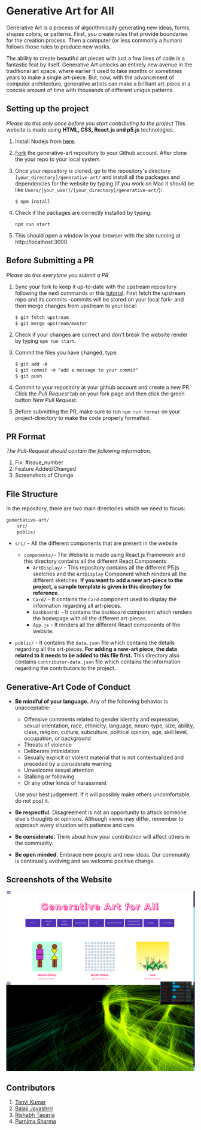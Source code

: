 # Generative Art for All

Generative Art is a process of algorithmically generating new ideas, forms, shapes colors, or patterns. First, you create rules that provide boundaries for the creation process. Then a computer (or less commonly a human) follows those rules to produce new works.

The ability to create beautiful art pieces with just a few lines of code is a fantastic feat by itself. Generative Art unlocks an entirely new avenue in the traditional art space, where earlier it used to take months or sometimes years to make a single art-piece. But, now, with the advancement of computer architecture, generative artists can make a brilliant art-piece in a concise amount of time with thousands of different unique patterns.

## Setting up the project

<em>Please do this only once before you start contributing to the project</em>
This website is made using **HTML, CSS, React.js and p5.js** technologies.

1. Install Nodejs from [here](https://nodejs.org/en/download/).
2. [Fork](https://help.github.com/articles/fork-a-repo/) the generative-art repository to your Github account. After clone the your repo to your local system.
3. Once your repository is cloned, go to the repository's directory `[your_directory]/generative-art/` and install all the packages and dependencies for the website by typing (if you work on Mac it should be like `Users/[your_user]/[your_directory]/generative-art/`):

   ```
   $ npm install
   ```

4. Check if the packages are correctly installed by typing:

   ```
   npm run start
   ```

5. This should open a window in your browser with the site running at http://localhost:3000.

## Before Submitting a PR

<em>Please do this everytime you submit a PR</em>

1. Sync your fork to keep it up-to-date with the upstream repository following the next commands or this [tutorial](https://help.github.com/articles/syncing-a-fork/). First fetch the upstream repo and its commits -commits will be stored on your local fork- and then merge changes from upstream to your local:

   ```
   $ git fetch upstream
   $ git merge upstream/master
   ```

2. Check if your changes are correct and don't break the website render by typing `npm run start`.
3. Commit the files you have changed, type:

   ```
   $ git add -A
   $ git commit -m "add a message to your commit"
   $ git push
   ```

4. Commit to your repository at your github account and create a new PR. Click the _Pull Request_ tab on your fork page and then click the green button _New Pull Request_.
5. Before submitting the PR, make sure to run `npm run format` on your project-directory to make the code properly formatted.

## PR Format

_The Pull-Request should contain the following information._

1. Fix: #issue_number
2. Feature Added/Changed
3. Screenshots of Change

## File Structure

In the repository, there are two main directories which we need to focus:

```
genertative-art/
    src/
    public/
```

- `src/` - All the different components that are present in the website

  - `components/`- The Website is made using React.js Framework and this directory contains all the different React Components
    - `ArtDisplay/` - This repository contains all the different P5.js sketches and the `ArtDisplay` Component which renders all the different sketches. **If you want to add a new art-piece to the project, a sample template is given in this directory for reference**.
    - `Card/` - It contains the `Card` component used to display the information regarding all art-pieces.
    - `Dashboard/` - It contains the `Dashboard` component which renders the homepage with all the different art-pieces.
    - `App.js` - It renders all the different React components of the website.

- `public/` - It contains the `data.json` file which contains the details regarding all the art-pieces. **For adding a new-art piece, the data related to it needs to be added to this file first.** This directory also contains `contributor-data.json` file which contains the information regarding the contributors to the project.

## Generative-Art Code of Conduct

- **Be mindful of your language.** Any of the following behavior is unacceptable:

  - Offensive comments related to gender identity and expression, sexual orientation, race, ethnicity, language, neuro-type, size, ability, class, religion, culture, subculture, political opinion, age, skill level, occupation, or background
  - Threats of violence
  - Deliberate intimidation
  - Sexually explicit or violent material that is not contextualized and preceded by a considerate warning
  - Unwelcome sexual attention
  - Stalking or following
  - Or any other kinds of harassment

  Use your best judgement. If it will possibly make others uncomfortable, do not post it.

- **Be respectful.** Disagreement is not an opportunity to attack someone else's thoughts or opinions. Although views may differ, remember to approach every situation with patience and care.
- **Be considerate.** Think about how your contribution will affect others in the community.
- **Be open minded.** Embrace new people and new ideas. Our community is continually evolving and we welcome positive change.

## Screenshots of the Website

![alt text](screenshots/home-page.png)
<br>
![alt text](screenshots/template.png)

## Contributors

1. [Tanvi Kumar](https://github.com/TanviKumar)
2. [Balaji Jayashrri](https://github.com/Jayashrri)
3. [Rishabh Taparia](https://github.com/rt1301)
4. [Purnima Sharma](https://github.com/purnima143)
